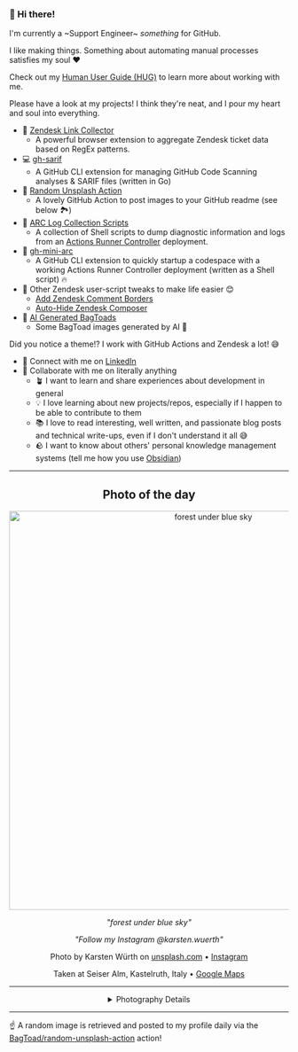 ### 👋 Hi there!

I'm currently a ~Support Engineer~ _something_ for GitHub.

I like making things. Something about automating manual processes satisfies my soul ❤️

Check out my [Human User Guide (HUG)](https://gist.github.com/BagToad/a28f06f1c46e6e5d419b98921e835f40) to learn more about working with me.

Please have a look at my projects! I think they're neat, and I pour my heart and soul into everything.

- 🔗 [Zendesk Link Collector](https://github.com/BagToad/Zendesk-Link-Collector) 
  - A powerful browser extension to aggregate Zendesk ticket data based on RegEx patterns.
- 💻 [gh-sarif](https://github.com/BagToad/gh-sarif)
  - A GitHub CLI extension for managing GitHub Code Scanning analyses & SARIF files (written in Go)
- 🌊 [Random Unsplash Action](https://github.com/BagToad/random-unsplash-action)
  - A lovely GitHub Action to post images to your GitHub readme (see below 🏞️)
- 🏃 [ARC Log Collection Scripts](https://github.com/BagToad/arc-log-collection-scripts)
  - A collection of Shell scripts to dump diagnostic information and logs from an [Actions Runner Controller](https://github.com/actions/actions-runner-controller) deployment.
- 🏃 [gh-mini-arc](https://github.com/BagToad/gh-mini-arc)
  - A GitHub CLI extension to quickly startup a codespace with a working Actions Runner Controller deployment (written as a Shell script) 🔥
- 🧘 Other Zendesk user-script tweaks to make life easier 😊
  - [Add Zendesk Comment Borders](https://github.com/BagToad/add-zendesk-comment-borders)
  - [Auto-Hide Zendesk Composer](https://github.com/BagToad/Auto-Hide-Zendesk-Composer)
- 🐸 [AI Generated BagToads](https://github.com/BagToad/bagtoads)
  - Some BagToad images generated by AI 🐸

Did you notice a theme!? I work with GitHub Actions and Zendesk a lot! 😅

- 🔗 Connect with me on [LinkedIn](https://www.linkedin.com/in/kynan-ware/)
- 🤝 Collaborate with me on literally anything
  - 🪴 I want to learn and share experiences about development in general
  - 💡 I love learning about new projects/repos, especially if I happen to be able to contribute to them
  - 📚 I love to read interesting, well written, and passionate blog posts and technical write-ups, even if I don't understand it all 😅
  - 🪨 I want to know about others' personal knowledge management systems (tell me how you use [Obsidian](https://obsidian.md/))
 
----
<div align="center">

## Photo of the day
  
  <a href="https://unsplash.com/photos/forest-under-blue-sky-B5drkS_Z5RM"><img width="720" src="https://images.unsplash.com/photo-1484591974057-265bb767ef71?crop=entropy&cs=tinysrgb&fit=max&fm=jpg&ixid=M3w1NTI0NDl8MHwxfHJhbmRvbXx8fHx8fHx8fDE3NTIzMDAwMjF8&ixlib=rb-4.1.0&q=80&w=1080" alt="forest under blue sky"></a>
  
  <em>"forest under blue sky"</em>
  
  <em>"Follow my Instagram @karsten.wuerth"</em>

  Photo by Karsten Würth on [unsplash.com](https://unsplash.com/) • [Instagram](https://instagram.com/karsten.wuerth)
  
  Taken at Seiser Alm, Kastelruth, Italy • [Google Maps](https://www.google.com/maps/search/?api=1&query=46.5315731,11.6260806)
  
  ---
  
<details>
<summary>Photography Details</summary>
  
| Parameter     | Value |
| ------------- | ----- |
| Camera Model  | PENTAX K-S2 |
| Exposure Time | 1/50 |
| Aperture      | 13 |
| Focal Length  | 26.0 |
| ISO           | 200 |
| Location      | Seiser Alm, Kastelruth, Italy (Italy) |
| Coordinates   | Latitude 46.5315731, Longitude 11.6260806 |

### Map

```geojson
        {
            "type": "FeatureCollection",
            "features": [
                {
                    "type": "Feature",
                    "properties": {},
                    "geometry": {
                        "coordinates": [
                            11.6260806,
                            46.5315731
                        ],
                        "type": "Point"
                    },
                    "id": 1
                },
                {
                    "type": "Feature",
                    "properties": {},
                    "geometry": {
                        "coordinates": [
                            [
                                11.9260806,
                                46.8315731
                            ],
                            [
                                11.9260806,
                                46.231573100000006
                            ],
                            [
                                11.3260806,
                                46.231573100000006
                            ],
                            [
                                11.3260806,
                                46.8315731
                            ],
                            [
                                11.9260806,
                                46.8315731
                            ]
                        ],
                        "type": "LineString"
                    }
                }
            ]
        }
```

</details>

</div>

----

☝️ A random image is retrieved and posted to my profile daily via the [BagToad/random-unsplash-action](https://github.com/BagToad/random-unsplash-action) action!
